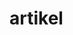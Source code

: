 <!-- generated by markdown-notes-tree -->

# artikel

<!-- optional markdown-notes-tree directory description starts here -->

<!-- optional markdown-notes-tree directory description ends here -->


